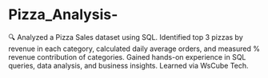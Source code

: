 # Pizza_Analysis-
🔍 Analyzed a Pizza Sales dataset using SQL. Identified top 3 pizzas by revenue in each category, calculated daily average orders, and measured % revenue contribution of categories. Gained hands-on experience in SQL queries, data analysis, and business insights. Learned via WsCube Tech.
